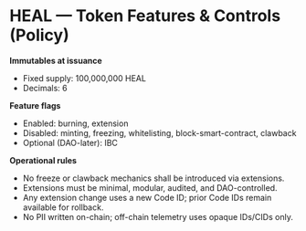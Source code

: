 # HEAL — Token Features & Controls (Policy)

**Immutables at issuance**
- Fixed supply: 100,000,000 HEAL
- Decimals: 6

**Feature flags**
- Enabled: burning, extension
- Disabled: minting, freezing, whitelisting, block-smart-contract, clawback
- Optional (DAO-later): IBC

**Operational rules**
- No freeze or clawback mechanics shall be introduced via extensions.
- Extensions must be minimal, modular, audited, and DAO-controlled.
- Any extension change uses a new Code ID; prior Code IDs remain available for rollback.
- No PII written on-chain; off-chain telemetry uses opaque IDs/CIDs only.
